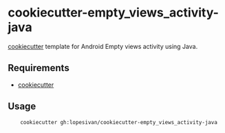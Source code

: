 # cookiecutter-empty_views_activity-java

[cookiecutter](https://github.com/lopesivan/cookiecutter-empty_views_activity-java) template for Android Empty views activity using Java.

## Requirements

- [cookiecutter](https://github.com/cookiecutter/cookiecutter)

## Usage

```
	cookiecutter gh:lopesivan/cookiecutter-empty_views_activity-java
```

